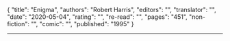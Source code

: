 {
"title": "Enigma",
"authors": "Robert Harris",
"editors": "",
"translator": "",
"date": "2020-05-04",
"rating": "",
"re-read": "",
"pages": "451",
"non-fiction": "",
"comic": "",
"published": "1995"
}

---
